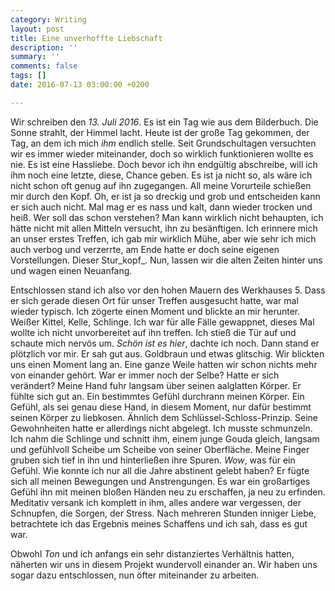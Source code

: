 ```yaml
---
category: Writing
layout: post
title: Eine unverhoffte Liebschaft
description: ''
summary: ''
comments: false
tags: []
date: 2016-07-13 03:00:00 +0200

---
```

Wir schreiben den _13. Juli 2016_. Es ist ein Tag wie aus dem Bilderbuch. Die Sonne strahlt, der Himmel lacht. Heute ist der große Tag gekommen, der Tag, an dem ich mich _ihm_ endlich stelle. Seit Grundschultagen versuchten wir es immer wieder miteinander, doch so wirklich funktionieren wollte es nie. Es ist eine Hassliebe. Doch bevor ich ihn endgültig abschreibe, will ich ihm noch eine letzte, diese, Chance geben. Es ist ja nicht so, als wäre ich nicht schon oft genug auf ihn zugegangen. All meine Vorurteile schießen mir durch den Kopf. Oh, er ist ja so dreckig und grob und entscheiden kann er sich auch nicht. Mal mag er es nass und kalt, dann wieder trocken und heiß. Wer soll das schon verstehen? Man kann wirklich nicht behaupten, ich hätte nicht mit allen Mitteln versucht, ihn zu besänftigen. Ich erinnere mich an unser erstes Treffen, ich gab mir wirklich Mühe, aber wie sehr ich mich auch verbog und verzerrte, am Ende hatte er doch seine eigenen Vorstellungen. Dieser Stur_kopf_. Nun, lassen wir die alten Zeiten hinter uns und wagen einen Neuanfang.

Entschlossen stand ich also vor den hohen Mauern des Werkhauses 5. Dass er sich gerade diesen Ort für unser Treffen ausgesucht hatte, war mal wieder typisch. Ich zögerte einen Moment und blickte an mir herunter. Weißer Kittel, Kelle, Schlinge. Ich war für alle Fälle gewappnet, dieses Mal wollte ich nicht unvorbereitet auf ihn treffen. Ich stieß die Tür auf und schaute mich nervös um. _Schön ist es hier_, dachte ich noch. Dann stand er plötzlich vor mir. Er sah gut aus. Goldbraun und etwas glitschig. Wir blickten uns einen Moment lang an. Eine ganze Weile hatten wir schon nichts mehr von einander gehört. War er immer noch der Selbe? Hatte er sich verändert? Meine Hand fuhr langsam über seinen aalglatten Körper. Er fühlte sich gut an. Ein bestimmtes Gefühl durchrann meinen Körper. Ein Gefühl, als sei genau diese Hand, in diesem Moment, nur dafür bestimmt seinen Körper zu liebkosen. Ähnlich dem Schlüssel-Schloss-Prinzip. Seine Gewohnheiten hatte er allerdings nicht abgelegt. Ich musste schmunzeln. Ich nahm die Schlinge und schnitt ihm, einem junge Gouda gleich, langsam und gefühlvoll Scheibe um Scheibe von seiner Oberfläche. Meine Finger gruben sich tief in ihn und hinterließen ihre Spuren. _Wow_, was für ein Gefühl. Wie konnte ich nur all die Jahre abstinent gelebt haben? Er fügte sich all meinen Bewegungen und Anstrengungen. Es war ein großartiges Gefühl ihn mit meinen bloßen Händen neu zu erschaffen, ja neu zu erfinden. Meditativ versank ich komplett in ihm, alles andere war vergessen, der Schnupfen, die Sorgen, der Stress. Nach mehreren Stunden inniger Liebe, betrachtete ich das Ergebnis meines Schaffens und ich sah, dass es gut war.

Obwohl _Ton_ und ich anfangs ein sehr distanziertes Verhältnis hatten, näherten wir uns in diesem Projekt wundervoll einander an. Wir haben uns sogar dazu entschlossen, nun öfter miteinander zu arbeiten.